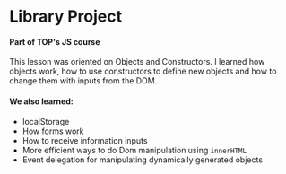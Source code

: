 # Library Project

#### Part of TOP's JS course

This lesson was oriented on Objects and Constructors. I learned how objects work, how to use constructors to define new objects and how to change them with inputs from the DOM.

#### We also learned:

- localStorage
- How forms work
- How to receive information inputs
- More efficient ways to do Dom manipulation using `innerHTML`
- Event delegation for manipulating dynamically generated objects
